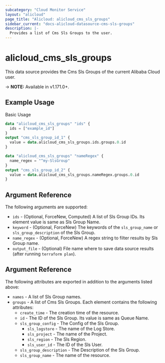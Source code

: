 ```yaml
---
subcategory: "Cloud Monitor Service"
layout: "alicloud"
page_title: "Alicloud: alicloud_cms_sls_groups"
sidebar_current: "docs-alicloud-datasource-cms-sls-groups"
description: |-
  Provides a list of Cms Sls Groups to the user.
---
```


# alicloud\_cms\_sls\_groups

This data source provides the Cms Sls Groups of the current Alibaba Cloud user.

-> **NOTE:** Available in v1.171.0+.

## Example Usage

Basic Usage

```terraform
data "alicloud_cms_sls_groups" "ids" {
  ids = ["example_id"]
}
output "cms_sls_group_id_1" {
  value = data.alicloud_cms_sls_groups.ids.groups.0.id
}

data "alicloud_cms_sls_groups" "nameRegex" {
  name_regex = "^my-SlsGroup"
}
output "cms_sls_group_id_2" {
  value = data.alicloud_cms_sls_groups.nameRegex.groups.0.id
}
```

## Argument Reference

The following arguments are supported:

* `ids` - (Optional, ForceNew, Computed)  A list of Sls Group IDs. Its element value is same as Sls Group Name.
* `keyword` - (Optional, ForceNew)  The keywords of the `sls_group_name` or `sls_group_description` of the Sls Group.
* `name_regex` - (Optional, ForceNew) A regex string to filter results by Sls Group name.
* `output_file` - (Optional) File name where to save data source results (after running `terraform plan`).

## Argument Reference

The following attributes are exported in addition to the arguments listed above:

* `names` - A list of Sls Group names.
* `groups` - A list of Cms Sls Groups. Each element contains the following attributes:
	* `create_time` - The creation time of the resource.
	* `id` - The ID of the Sls Group. Its value is same as Queue Name.
	* `sls_group_config` - The Config of the Sls Group.
		* `sls_logstore` - The name of the Log Store.
		* `sls_project` - The name of the Project.
		* `sls_region` - The Sls Region.
		* `sls_user_id` - The ID of the Sls User.
	* `sls_group_description` - The Description of the Sls Group.
	* `sls_group_name` - The name of the resource.